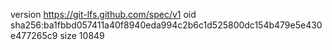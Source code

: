 version https://git-lfs.github.com/spec/v1
oid sha256:ba1fbbd057411a40f8940eda994c2b6c1d525800dc154b479e5e430e477265c9
size 10849
